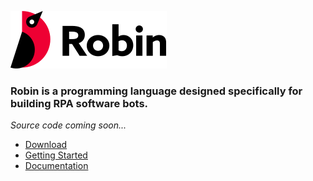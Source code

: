 ![Robin Logo](./Readme/logo.svg)

### Robin is a programming language designed specifically for building RPA software bots.

*Source code coming soon...*

- [Download](https://robin-language.org)    
- [Getting Started](https://robin-language.org/docs/quickstart-tutorial-first-steps-in-robin)    
- [Documentation](https://robin-language.org/docs)    
